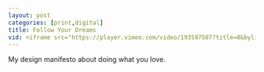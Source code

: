 ```yaml
---
layout: post
categories: [print,digital]
title: Follow Your Dreams
vid: <iframe src="https://player.vimeo.com/video/193597507?title=0&byline=0&portrait=0" width="1000" height="563" frameborder="0" webkitallowfullscreen mozallowfullscreen allowfullscreen></iframe>
---
```


My design manifesto about doing what you love.
